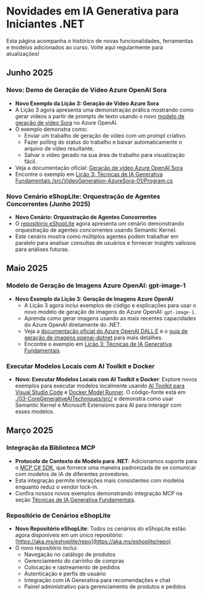 # Novidades em IA Generativa para Iniciantes .NET

Esta página acompanha o histórico de novas funcionalidades, ferramentas e modelos adicionados ao curso. Volte aqui regularmente para atualizações!

## Junho 2025

### Novo: Demo de Geração de Vídeo Azure OpenAI Sora

- **Novo Exemplo da Lição 3: Geração de Vídeo Azure Sora**
- A Lição 3 agora apresenta uma demonstração prática mostrando como gerar vídeos a partir de prompts de texto usando o novo [modelo de geração de vídeo Sora](https://learn.microsoft.com/azure/ai-services/openai/concepts/video-generation) no Azure OpenAI.
- O exemplo demonstra como:
  - Enviar um trabalho de geração de vídeo com um prompt criativo.
  - Fazer polling do status do trabalho e baixar automaticamente o arquivo de vídeo resultante.
  - Salvar o vídeo gerado na sua área de trabalho para visualização fácil.
- Veja a documentação oficial: [Geração de vídeo Azure OpenAI Sora](https://learn.microsoft.com/azure/ai-services/openai/concepts/video-generation)
- Encontre o exemplo em [Lição 3: Técnicas de IA Generativa Fundamentais /src/VideoGeneration-AzureSora-01/Program.cs](../../03-CoreGenerativeAITechniques/src/VideoGeneration-AzureSora-01/Program.cs)

### Novo Cenário eShopLite: Orquestração de Agentes Concorrentes (Junho 2025)

- **Novo Cenário: Orquestração de Agentes Concorrentes**
- O [repositório eShopLite](https://github.com/Azure-Samples/eShopLite/tree/main/scenarios/07-AgentsConcurrent) agora apresenta um cenário demonstrando orquestração de agentes concorrentes usando Semantic Kernel.
- Este cenário mostra como múltiplos agentes podem trabalhar em paralelo para analisar consultas de usuários e fornecer insights valiosos para análises futuras.

## Maio 2025

### Modelo de Geração de Imagens Azure OpenAI: gpt-image-1

- **Novo Exemplo da Lição 3: Geração de Imagens Azure OpenAI**
  - A Lição 3 agora inclui exemplos de código e explicações para usar o novo modelo de geração de imagens do Azure OpenAI: `gpt-image-1`.
  - Aprenda como gerar imagens usando as mais recentes capacidades do Azure OpenAI diretamente do .NET.
  - Veja a [documentação oficial do Azure OpenAI DALL·E](https://learn.microsoft.com/azure/ai-services/openai/how-to/dall-e?tabs=gpt-image-1) e o [guia de geração de imagens openai-dotnet](https://github.com/openai/openai-dotnet?tab=readme-ov-file#how-to-generate-images) para mais detalhes.
  - Encontre o exemplo em [Lição 3: Técnicas de IA Generativa Fundamentais](../../03-CoreGenerativeAITechniques/).

### Executar Modelos Locais com AI Toolkit e Docker

- **Novo: Executar Modelos Locais com AI Toolkit e Docker**: Explore novos exemplos para executar modelos localmente usando [AI Toolkit para Visual Studio Code](https://code.visualstudio.com/docs/intelligentapps/overview) e [Docker Model Runner](https://docs.docker.com/model-runner/). O código-fonte está em [./03-CoreGenerativeAITechniques/src/](./03-CoreGenerativeAITechniques/src/) e demonstra como usar Semantic Kernel e Microsoft Extensions para AI para interagir com esses modelos.

## Março 2025

### Integração da Biblioteca MCP

- **Protocolo de Contexto de Modelo para .NET**: Adicionamos suporte para o [MCP C# SDK](https://github.com/modelcontextprotocol/csharp-sdk), que fornece uma maneira padronizada de se comunicar com modelos de IA de diferentes provedores.
- Esta integração permite interações mais consistentes com modelos enquanto reduz o vendor lock-in.
- Confira nossos novos exemplos demonstrando integração MCP na seção [Técnicas de IA Generativa Fundamentais](../../03-CoreGenerativeAITechniques/).

### Repositório de Cenários eShopLite

- **Novo Repositório eShopLite**: Todos os cenários do eShopLite estão agora disponíveis em um único repositório: [https://aka.ms/eshoplite/repo](https://aka.ms/eshoplite/repo)
- O novo repositório inclui:
  - Navegação no catálogo de produtos
  - Gerenciamento do carrinho de compras
  - Colocação e rastreamento de pedidos
  - Autenticação e perfis de usuário
  - Integração com IA Generativa para recomendações e chat
  - Painel administrativo para gerenciamento de produtos e pedidos
